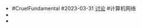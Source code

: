 - #CruelFundamental #2023-03-31 [讨论](https://github.com/CYZH1307/CruelFundamental/tree/main/homework/202303/31) #计算机网络
-
-
